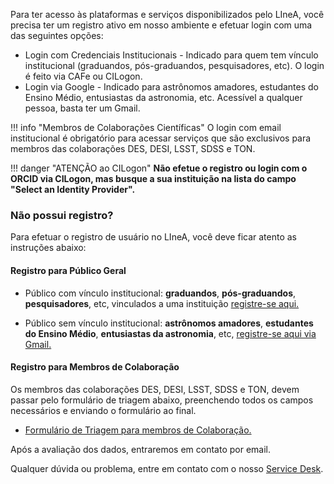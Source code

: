 

Para ter acesso às plataformas e serviços disponibilizados pelo LIneA, você precisa ter um registro ativo em nosso ambiente e efetuar login com uma das seguintes opções:

* Login com Credenciais Institucionais - Indicado para quem tem vínculo institucional (graduandos, pós-graduandos, pesquisadores, etc). O login é feito via CAFe ou CILogon. 
* Login via Google - Indicado para astrônomos amadores, estudantes do Ensino Médio, entusiastas da astronomia, etc. Acessível a qualquer pessoa, basta ter um Gmail.  

!!! info "Membros de Colaborações Científicas"
	O login com email institucional é obrigatório para acessar serviços que são exclusivos para membros das colaborações DES, DESI, LSST, SDSS e TON. 

!!! danger "ATENÇÃO ao CILogon"
	 **Não efetue o registro ou login com o ORCID via CILogon, mas busque a sua instituição na lista do campo "Select an Identity Provider".**

### Não possui registro? 

Para efetuar o registro de usuário no LIneA, você deve ficar atento as instruções abaixo:  

#### Registro para Público Geral 

- Público com vínculo institucional: **graduandos**, **pós-graduandos**, **pesquisadores**, etc, vinculados a uma instituição [registre-se aqui.](https://register.linea.org.br/Shibboleth.sso/Login?SAMLDS=1&target=https://register.linea.org.br/registry/co_petitions/start/coef:155&entityID=https://satosa.linea.org.br/linea/proxy/aHR0cHM6Ly9jaWxvZ29uLm9yZw==)

- Público sem vínculo institucional: **astrônomos amadores**, **estudantes do Ensino Médio**, **entusiastas da astronomia**, etc, [registre-se aqui via Gmail.](https://register.linea.org.br/Shibboleth.sso/Login?SAMLDS=1&target=https://register.linea.org.br/registry/co_petitions/start/coef:155&entityID=https://satosa.linea.org.br/linea/proxy/aHR0cHM6Ly9hY2NvdW50cy5nb29nbGUuY29t) 

#### Registro para Membros de Colaboração

Os membros das colaborações DES, DESI, LSST, SDSS e TON, devem passar pelo formulário de triagem abaixo, preenchendo todos os campos necessários e enviando o formulário ao final.

- [Formulário de Triagem para membros de Colaboração.](https://docs.google.com/forms/d/e/1FAIpQLScQuUTV7Wc-C10gWNcznorbW5mOQlGkFAXUikd0R7JzsdgSfQ/viewform)

Após a avaliação dos dados, entraremos em contato por email.

Qualquer dúvida ou problema, entre em contato com o nosso [Service Desk](https://docs.linea.org.br/suporte.html).

